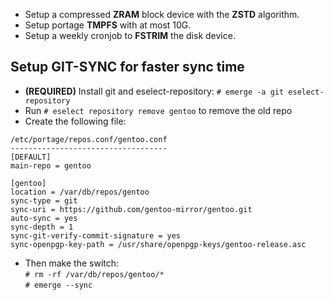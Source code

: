 - Setup a compressed **ZRAM** block device with the **ZSTD** algorithm.
- Setup portage **TMPFS** with at most 10G.
- Setup a weekly cronjob to **FSTRIM** the disk device.

## Setup GIT-SYNC for faster sync time ##

- **(REQUIRED)** Install git and eselect-repository: `# emerge -a git eselect-repository`
- Run `# eselect repository remove gentoo` to remove the old repo
- Create the following file:

```
/etc/portage/repos.conf/gentoo.conf
-----------------------------------
[DEFAULT]
main-repo = gentoo

[gentoo]
location = /var/db/repos/gentoo
sync-type = git
sync-uri = https://github.com/gentoo-mirror/gentoo.git
auto-sync = yes
sync-depth = 1
sync-git-verify-commit-signature = yes
sync-openpgp-key-path = /usr/share/openpgp-keys/gentoo-release.asc
```

- Then make the switch: \
`# rm -rf /var/db/repos/gentoo/*` \
`# emerge --sync`
